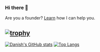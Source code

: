 ### Hi there 👋
Are you a founder? [Learn](https://www.dahhnishkhan.com/#advisor) how I can help you.


[![trophy](https://github-profile-trophy.vercel.app/?username=danishkhan)](https://github.com/ryo-ma/github-profile-trophy)
---
[![Danish's GitHub stats](https://github-readme-stats.vercel.app/api?username=danishkhan&show_icons=true)](https://github.com/anuraghazra/github-readme-stats)
[![Top Langs](https://github-readme-stats.vercel.app/api/top-langs/?username=danishkhan&layout=compact)](https://github.com/anuraghazra/github-readme-stats)
